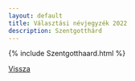 ```yaml
---
layout: default
title: Választási névjegyzék 2022
description: Szentgotthárd
---
```


{% include Szentgotthaard.html %}

[Vissza](./)